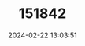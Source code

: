 ---
title: "151842"
category: "Stenocereus thurberi"
draft: false
date: 2024-02-22 13:03:51
languages:
  Spanish; Castilian: ["Pitayo Dulce"]
  English: ["Organ Pipe Cactus"]
---